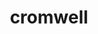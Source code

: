 ---
title: "cromwell"
layout: cache
categories: [package, develop-2023-06-11]
meta: {"versions": ["44"], "compilers": ["gcc@=7.3.1"], "oss": ["amzn2"], "platforms": ["linux"], "targets": ["aarch64", "neoverse_n1", "x86_64_v3"], "stacks": ["aws-isc", "aws-isc-aarch64", "root"], "num_specs": 3, "num_specs_by_stack": {"aws-isc-aarch64": 2, "root": 3, "aws-isc": 1}}
spec_details: [{"hash": "hjjx3el5yjmjqr5w7wuiy7jhpszl2ji4", "compiler": "gcc@=7.3.1", "versions": ["44"], "os": "amzn2", "platform": "linux", "target": "aarch64", "variants": ["build_system=generic"], "stacks": ["aws-isc-aarch64", "root"], "size": "-", "tarball": "https://binaries.spack.io/releases/develop-2023-06-11/build_cache/linux-amzn2-aarch64/gcc-7.3.1/cromwell-44/linux-amzn2-aarch64-gcc-7.3.1-cromwell-44-hjjx3el5yjmjqr5w7wuiy7jhpszl2ji4.spack"}, {"hash": "sxb2y6kx4eyvcmshiwj4fwpndb7xpa3y", "compiler": "gcc@=7.3.1", "versions": ["44"], "os": "amzn2", "platform": "linux", "target": "x86_64_v3", "variants": ["build_system=generic"], "stacks": ["aws-isc", "root"], "size": "-", "tarball": "https://binaries.spack.io/releases/develop-2023-06-11/build_cache/linux-amzn2-x86_64_v3/gcc-7.3.1/cromwell-44/linux-amzn2-x86_64_v3-gcc-7.3.1-cromwell-44-sxb2y6kx4eyvcmshiwj4fwpndb7xpa3y.spack"}, {"hash": "yw4moyqo3am4irnzdybls3pxukzrjaoe", "compiler": "gcc@=7.3.1", "versions": ["44"], "os": "amzn2", "platform": "linux", "target": "neoverse_n1", "variants": ["build_system=generic"], "stacks": ["aws-isc-aarch64", "root"], "size": "-", "tarball": "https://binaries.spack.io/releases/develop-2023-06-11/build_cache/linux-amzn2-neoverse_n1/gcc-7.3.1/cromwell-44/linux-amzn2-neoverse_n1-gcc-7.3.1-cromwell-44-yw4moyqo3am4irnzdybls3pxukzrjaoe.spack"}]
---